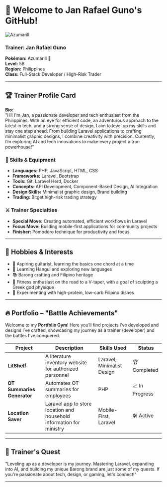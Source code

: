 # 👋 Welcome to Jan Rafael Guno's GitHub!

![Azumarill](https://img.pokemondb.net/sprites/silver/normal/azumarill.png)

### Trainer: Jan Rafael Guno  
**Pokémon:** Azumarill 🐰  
**Level:** 58  
**Region:** Philippines  
**Class:** Full-Stack Developer / High-Risk Trader

---

## 🏆 Trainer Profile Card

**Bio:**  
"Hi! I'm Jan, a passionate developer and tech enthusiast from the Philippines. With an eye for efficient code, an adventurous approach to the latest in tech, and a strong sense of design, I aim to level up my skills and stay one step ahead. From building Laravel applications to crafting minimalist graphic designs, I combine creativity with precision. Currently, I’m exploring AI and tech innovations to make every project a true powerhouse!"

### 🎒 Skills & Equipment
- **Languages:** PHP, JavaScript, HTML, CSS  
- **Frameworks:** Laravel, Bootstrap  
- **Tools:** Git, Laravel Herd, Docker  
- **Concepts:** API Development, Component-Based Design, AI Integration  
- **Design Skills:** Minimalist graphic design, Brand building  
- **Trading:** Bitget high-risk trading strategy  

### ⚔️ Trainer Specialties
- **Special Move:** Creating automated, efficient workflows in Laravel  
- **Focus Move:** Building mobile-first applications for community projects  
- **Finisher:** Pomodoro technique for productivity and focus  

---

## 🎨 Hobbies & Interests

- 🎸 Aspiring guitarist, learning the basics one chord at a time  
- 🧠 Learning Hangul and exploring new languages  
- 📚 Barong crafting and Filipino heritage  
- 💪 Fitness enthusiast on the road to a V-taper, with a goal of sculpting a Greek god physique  
- 🥘 Experimenting with high-protein, low-carb Filipino dishes  

---

## 🔥 Portfolio – "Battle Achievements"
Welcome to my **Portfolio Gym**! Here you’ll find projects I’ve developed and designs I’ve crafted, showcasing my journey as a trainer (developer) and the battles I’ve conquered.

| Project | Description | Skills Used | Status |
| ------- | ----------- | ----------- | ------ |
| **LitShelf** | A literature inventory website for authorized personnel | Laravel, Minimalist Design | 🏆 Completed |
| **OT Summaries Generator** | Automates OT summaries for employees | PHP | 📈 In Progress |
| **Location Saver** | Laravel app to store location and household information for ministry | Mobile-First, Laravel | 🛠️ Active |

---

## 🧭 Trainer's Quest
"Leveling up as a developer is my journey. Mastering Laravel, expanding into AI, and building my unique Barong brand are just some of my quests. If you're passionate about tech, design, or gaming, let's connect!"

---  
